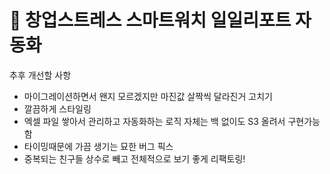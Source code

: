 # 📝 창업스트레스 스마트워치 일일리포트 자동화

추후 개선할 사항
- 마이그레이션하면서 왠지 모르겠지만 마진값 살짝씩 달라진거 고치기
- 깔끔하게 스타일링
- 엑셀 파일 쌓아서 관리하고 자동화하는 로직 자체는 백 없이도 S3 올려서 구현가능함
- 타이밍때문에 가끔 생기는 묘한 버그 픽스
- 중복되는 친구들 상수로 빼고 전체적으로 보기 좋게 리팩토링!
